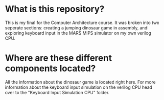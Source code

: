 # What is this repository?
This is my final for the Computer Architecture course. It was broken into two seperate sections: creating a jumping dinosaur game in assembly, and exploring keyboard input in the MARS MIPS simulator on my own verilog CPU. 

# Where are these different components located?
All the information about the dinosaur game is located right here. For more information about the keyboard input simulation on the verilog CPU head over to the "Keyboard Input Simulation CPU" folder.
